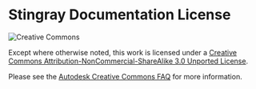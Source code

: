 # Stingray Documentation License

![Creative Commons](https://licensebuttons.net/l/by-nc-sa/4.0/88x31.png)

Except where otherwise noted, this work is licensed under a [Creative Commons Attribution-NonCommercial-ShareAlike 3.0 Unported License](http://creativecommons.org/licenses/by-nc-sa/3.0/).

Please see the [Autodesk Creative Commons FAQ](http://autodesk.com/creativecommons) for more information.

